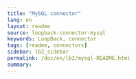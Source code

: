 ```yaml
---
title: "MySQL connector"
lang: en
layout: readme
source: loopback-connector-mysql
keywords: LoopBack, connector
tags: [readme, connectors]
sidebar: lb2_sidebar
permalink: /doc/en/lb2/mysql-README.html
summary:
---
```

